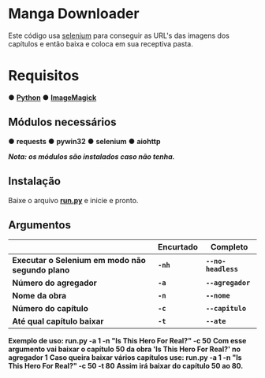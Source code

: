 # Manga Downloader

Este código usa [selenium](https://www.selenium.dev/pt-br/documentation/) para conseguir as URL's das imagens dos capítulos e então baixa e coloca em sua receptiva pasta.

# Requisitos
● [**Python**](https://www.python.org/ftp/python/3.10.11/python-3.10.11-amd64.exe)
● [**ImageMagick**](https://github.com/OneDefauter/Menu_/releases/download/Req/ImageMagick-7.1.1-21-Q16-HDRI-x64-dll.exe)

## Módulos necessários
● **requests**
● **pywin32**
● **selenium**
● **aiohttp**

***Nota: os módulos são instalados caso não tenha.***

## Instalação

Baixe o arquivo [**run.py**](https://github.com/OneDefauter/Manga-Downloader/releases/download/Main/run.py) e inicie e pronto.

## Argumentos

|                |Encurtado                          |Completo                         |
|----------------|-------------------------------|-----------------------------|
|**Executar o Selenium em modo não segundo plano**|**`-nh`**            |**`--no-headless`**            |
|**Número do agregador**         |**`-a`**            |**`--agregador`**            |
|**Nome da obra**          |**`-n`**|**`--nome`**|
|**Número do capítulo**          |**`-c`**|**`--capitulo`**|
|**Até qual capítulo baixar**          |**`-t`**|**`--ate`**|

**Exemplo de uso: run.py -a 1 -n "Is This Hero For Real?" -c 50**
**Com esse argumento vai baixar o capítulo 50 da obra 'Is This Hero For Real?' no agregador 1**
**Caso queira baixar vários capítulos use: run.py -a 1 -n "Is This Hero For Real?" -c 50 -t 80**
**Assim irá baixar do capítulo 50 ao 80.**